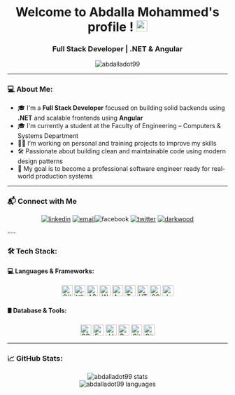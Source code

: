 <h1 align="center">Welcome to Abdalla Mohammed's profile ! <img src="https://media.giphy.com/media/hvRJCLFzcasrR4ia7z/giphy.gif" width="25px"></h1>
<h3 align="center">Full Stack Developer | .NET & Angular</h3>

<p align="center">
  <img src="https://komarev.com/ghpvc/?username=abdalladot99&label=Profile%20views&color=0e75b6&style=flat" alt="abdalladot99" />
</p>

---

### 💻 About Me:

- 🎓 I'm a **Full Stack Developer** focused on building solid backends using **.NET** and scalable frontends using **Angular**  
- 🎓 I'm currently a student at the Faculty of Engineering – Computers & Systems Department  
- 👨‍💻 I’m working on personal and training projects to improve my skills  
- 🛠️ Passionate about building clean and maintainable code using modern design patterns  
- 🚀 My goal is to become a professional software engineer ready for real-world production systems  
 
---
### 📬 Connect with Me
<p align="center">
  <a href="https://www.linkedin.com/in/abdalla-mohammed-03560a351"><img src="https://img.icons8.com/color/48/000000/linkedin.png" alt="linkedin"/></a>
  <a href="abdalladot99@gmail.com"><img src="https://img.icons8.com/color/48/000000/gmail.png" alt="email"/></a
  <a href="https://www.facebook.com/matyo91"><img src="https://img.icons8.com/color/48/000000/facebook.png" alt="facebook"/></a>
  <a href="https://twitter.com/matyo91"><img src="https://img.icons8.com/color/48/000000/twitter-squared.png" alt="twitter"/></a>
  <a href="https://darkwood.com"><img src="https://img.icons8.com/fluent/48/000000/domain.png" alt="darkwood"/></a>
</p>
---

### 🛠️ Tech Stack:

#### 💻 Languages & Frameworks:
<p align="center">
  <img src="https://img.shields.io/badge/C%23-282C34?logo=c-sharp&logoColor=239120" height="25" alt="C#"/>
  <img src="https://img.shields.io/badge/.NET-282C34?logo=dotnet&logoColor=512BD4" height="25" alt=".NET"/>
  <img src="https://img.shields.io/badge/ASP.NET MVC-282C34?logo=dotnet&logoColor=5C2D91" height="25" alt="ASP.NET MVC"/>
  <img src="https://img.shields.io/badge/Web API-282C34?logo=dotnet&logoColor=512BD4" height="25" alt="Web API"/>
  <img src="https://img.shields.io/badge/Angular-282C34?logo=angular&logoColor=DD0031" height="25" alt="Angular"/>
  <img src="https://img.shields.io/badge/TypeScript-282C34?logo=typescript&logoColor=3178C6" height="25" alt="TypeScript"/>
  <img src="https://img.shields.io/badge/HTML5-282C34?logo=html5&logoColor=E34F26" height="25" alt="HTML5"/>
  <img src="https://img.shields.io/badge/CSS3-282C34?logo=css3&logoColor=1572B6" height="25" alt="CSS3"/>
  <img src="https://img.shields.io/badge/JavaScript-282C34?logo=javascript&logoColor=F7DF1E" height="25" alt="JavaScript"/>
</p>


#### 🛢️ Database & Tools:
<p align="center">
  <img src="https://img.shields.io/badge/SQL Server-282C34?logo=microsoft-sql-server&logoColor=CC2927" height="25" alt="SQL Server"/>
  <img src="https://img.shields.io/badge/Entity Framework-282C34?logo=dotnet&logoColor=512BD4" height="25" alt="Entity Framework"/>
  <img src="https://img.shields.io/badge/LINQ-282C34?logo=dotnet&logoColor=512BD4" height="25" alt="LINQ"/>
  <img src="https://img.shields.io/badge/Postman-282C34?logo=postman&logoColor=FF6C37" height="25" alt="Postman"/>
  <img src="https://img.shields.io/badge/Git-282C34?logo=git&logoColor=F05032" height="25" alt="Git"/>
  <img src="https://img.shields.io/badge/GitHub-282C34?logo=github&logoColor=white" height="25" alt="GitHub"/>
</p>

---

### 📈 GitHub Stats:

<p align="center">
  <img src="https://github-readme-stats.vercel.app/api?username=abdalladot99&show_icons=true&theme=tokyonight" alt="abdalladot99 stats"/>
  <br/>
  <img src="https://github-readme-stats.vercel.app/api/top-langs/?username=abdalladot99&layout=compact&theme=tokyonight" alt="abdalladot99 languages"/>
</p>

 
 
